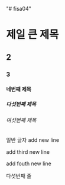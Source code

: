 "# fisa04" 
# 제일 큰 제목
## 2
### 3
#### 네번째 제목
##### 다섯번째 제목
###### 여섯번째 제목
일반 글자
add new line

add third new line

add fouth new line

다섯번째 줄
